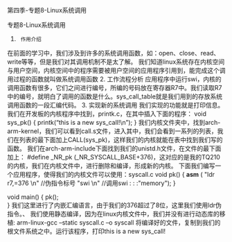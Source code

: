 第四季-专题8-Linux系统调用 

专题8-Linux系统调用
1.      作用介绍
在前面的学习中，我们涉及到许多的系统调用函数，如：open、close、read、write等等，但是我们对其调用机制不是太了解。
我们知道linux系统存在内核空间与用户空间，内核空间中的程序需要被用户空间的应用程序引用到，能完成这个调用过程的函数就叫做系统调用函数
2.      工作流程分析
应用程序中运行swi，内核的调用函数有很多，它们之间进行编号，所编的号码放在寄存器R7中。我们读取R7中的编号，就明白了调用的函数是什么。sys_call_table就是我们用到的存放系统调用函数的一段汇编代码。
3.      实现新的系统调用
我们实现的功能就是打印信息。
         我们在开发板的内核程序中找到，printk.c，在其中插入下面的程序：
void sys_pk()
{
         printk(“this is a new sys_call!\n”);
}
         我们内核文件夹中，找到arch-arm-kernel，我们可以看到call.s文件，进入其中，我们会看到一系列的列表，我们在列表的最下面加上CALL(sys_pk)，这样我们的内核就能在表中找到我们写的函数。
         我们在arch-arm-include下面找到我们的unistd.h文件，在文件的最下面加上：
         #define _NR_pk     (_NR_SYSCALL_BASE+376)，这对应的是我的TQ210的内核，我们在内核文件中，进行删除和编译，形成新的内核。
         下面我们编写一个应用程序，使得我们的内核文件可以使用：syscall.c
         void pk()
{
    __asm__ (
    "ldr r7,=376 \n"   //伪指令标号
    "swi \n"         //调用swi
    :
    :
    :"memory");
}
 
void main()
{
    pk();  
}
我们这里进行了内嵌汇编语言，由于我们的376超过了8位，这里我们使用ldr伪指令。、
我们使用静态编译，因为在linux内核文件中，我们并没有进行动态库的移植:
arm-linux-gcc –static syscall.c –o syscall
将编译好的文件，复制到我们的根文件系统之中。运行该程序，打印this is a new sys_call!